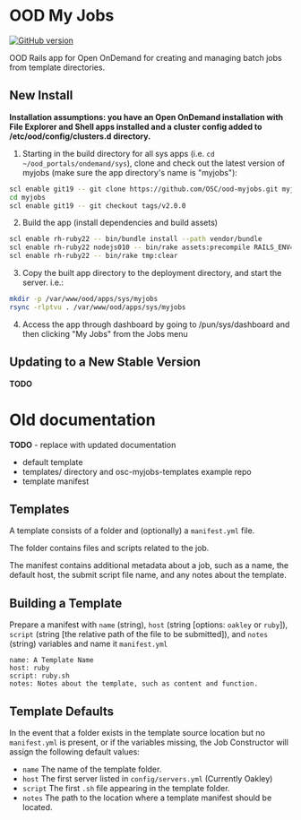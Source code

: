 # OOD My Jobs

[![GitHub version](https://badge.fury.io/gh/OSC%2Food-myjobs.svg)](https://badge.fury.io/gh/OSC%2Food-myjobs)

OOD Rails app for Open OnDemand for creating and managing batch jobs from template directories.

## New Install

**Installation assumptions: you have an Open OnDemand installation with File Explorer and Shell apps installed and a cluster config added to /etc/ood/config/clusters.d directory.**

1. Starting in the build directory for all sys apps (i.e. `cd ~/ood_portals/ondemand/sys`), clone and check out the latest version of myjobs (make sure the app directory's name is "myjobs"):

  ```sh
  scl enable git19 -- git clone https://github.com/OSC/ood-myjobs.git myjobs
  cd myjobs
  scl enable git19 -- git checkout tags/v2.0.0
  ```

2. Build the app (install dependencies and build assets)

  ```sh
  scl enable rh-ruby22 -- bin/bundle install --path vendor/bundle
  scl enable rh-ruby22 nodejs010 -- bin/rake assets:precompile RAILS_ENV=production
  scl enable rh-ruby22 -- bin/rake tmp:clear
  ```

3. Copy the built app directory to the deployment directory, and start the server. i.e.:
    
  ```sh
  mkdir -p /var/www/ood/apps/sys/myjobs
  rsync -rlptvu . /var/www/ood/apps/sys/myjobs
  ```

4. Access the app through dashboard by going to /pun/sys/dashboard and then clicking "My Jobs" from the Jobs menu

## Updating to a New Stable Version

**TODO**

# Old documentation

**TODO** - replace with updated documentation

* default template
* templates/ directory and osc-myjobs-templates example repo
* template manifest

## Templates

A template consists of a folder and (optionally) a `manifest.yml` file.

The folder contains files and scripts related to the job.

The manifest contains additional metadata about a job, such as a name, the default host, the submit script file name, and any notes about the template.

## Building a Template

Prepare a manifest with `name` (string), `host` (string \[options: `oakley` or `ruby`\]), `script` (string \[the relative path of the file to be submitted\]), and `notes` (string) variables and name it `manifest.yml`

```
name: A Template Name
host: ruby
script: ruby.sh
notes: Notes about the template, such as content and function.
```

## Template Defaults

In the event that a folder exists in the template source location but no `manifest.yml` is present, or if the variables missing, the Job Constructor will assign the following default values:

* `name` The name of the template folder.
* `host` The first server listed in `config/servers.yml` (Currently Oakley)
* `script` The first `.sh` file appearing in the template folder.
* `notes` The path to the location where a template manifest should be located.
